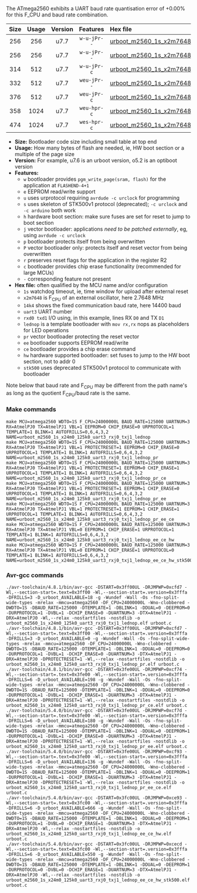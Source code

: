 The ATmega2560 exhibits a UART baud rate quantisation error of +0.00% for this F_CPU and baud rate combination.

|Size|Usage|Version|Features|Hex file|
|:-:|:-:|:-:|:-:|:--|
|256|256|u7.7|`w-u-jPr--`|[urboot_m2560_1s_x2m7648_14k4_uart3_rxj0_txj1_lednop.hex](https://raw.githubusercontent.com/stefanrueger/urboot.hex/main/u7.7/boards/mega-r3/atmega2560/watchdog_1_s/external_oscillator_x/%2B2m764800_hz/%2B%2B14k4_baud/uart3_rxj0_txj1/lednop/urboot_m2560_1s_x2m7648_14k4_uart3_rxj0_txj1_lednop.hex)|
|256|256|u7.7|`w-u-jPr--`|[urboot_m2560_1s_x2m7648_14k4_uart3_rxj0_txj1_lednop_pr.hex](https://raw.githubusercontent.com/stefanrueger/urboot.hex/main/u7.7/boards/mega-r3/atmega2560/watchdog_1_s/external_oscillator_x/%2B2m764800_hz/%2B%2B14k4_baud/uart3_rxj0_txj1/lednop/urboot_m2560_1s_x2m7648_14k4_uart3_rxj0_txj1_lednop_pr.hex)|
|314|512|u7.7|`w-u-jPr-c`|[urboot_m2560_1s_x2m7648_14k4_uart3_rxj0_txj1_lednop_pr_ce.hex](https://raw.githubusercontent.com/stefanrueger/urboot.hex/main/u7.7/boards/mega-r3/atmega2560/watchdog_1_s/external_oscillator_x/%2B2m764800_hz/%2B%2B14k4_baud/uart3_rxj0_txj1/lednop/urboot_m2560_1s_x2m7648_14k4_uart3_rxj0_txj1_lednop_pr_ce.hex)|
|332|512|u7.7|`weu-jPr--`|[urboot_m2560_1s_x2m7648_14k4_uart3_rxj0_txj1_lednop_pr_ee.hex](https://raw.githubusercontent.com/stefanrueger/urboot.hex/main/u7.7/boards/mega-r3/atmega2560/watchdog_1_s/external_oscillator_x/%2B2m764800_hz/%2B%2B14k4_baud/uart3_rxj0_txj1/lednop/urboot_m2560_1s_x2m7648_14k4_uart3_rxj0_txj1_lednop_pr_ee.hex)|
|376|512|u7.7|`weu-jPr-c`|[urboot_m2560_1s_x2m7648_14k4_uart3_rxj0_txj1_lednop_pr_ee_ce.hex](https://raw.githubusercontent.com/stefanrueger/urboot.hex/main/u7.7/boards/mega-r3/atmega2560/watchdog_1_s/external_oscillator_x/%2B2m764800_hz/%2B%2B14k4_baud/uart3_rxj0_txj1/lednop/urboot_m2560_1s_x2m7648_14k4_uart3_rxj0_txj1_lednop_pr_ee_ce.hex)|
|358|1024|u7.7|`weu-hpr-c`|[urboot_m2560_1s_x2m7648_14k4_uart3_rxj0_txj1_lednop_ee_ce_hw.hex](https://raw.githubusercontent.com/stefanrueger/urboot.hex/main/u7.7/boards/mega-r3/atmega2560/watchdog_1_s/external_oscillator_x/%2B2m764800_hz/%2B%2B14k4_baud/uart3_rxj0_txj1/lednop/urboot_m2560_1s_x2m7648_14k4_uart3_rxj0_txj1_lednop_ee_ce_hw.hex)|
|474|1024|u7.7|`wes-hpr-c`|[urboot_m2560_1s_x2m7648_14k4_uart3_rxj0_txj1_lednop_ee_ce_hw_stk500.hex](https://raw.githubusercontent.com/stefanrueger/urboot.hex/main/u7.7/boards/mega-r3/atmega2560/watchdog_1_s/external_oscillator_x/%2B2m764800_hz/%2B%2B14k4_baud/uart3_rxj0_txj1/lednop/urboot_m2560_1s_x2m7648_14k4_uart3_rxj0_txj1_lednop_ee_ce_hw_stk500.hex)|

- **Size:** Bootloader code size including small table at top end
- **Usage:** How many bytes of flash are needed, ie, HW boot section or a multiple of the page size
- **Version:** For example, u7.6 is an urboot version, o5.2 is an optiboot version
- **Features:**
  + `w` bootloader provides `pgm_write_page(sram, flash)` for the application at `FLASHEND-4+1`
  + `e` EEPROM read/write support
  + `u` uses urprotocol requiring `avrdude -c urclock` for programming
  + `s` uses skeleton of STK500v1 protocol (deprecated); `-c urclock` and `-c arduino` both work
  + `h` hardware boot section: make sure fuses are set for reset to jump to boot section
  + `j` vector bootloader: applications *need to be patched externally*, eg, using `avrdude -c urclock`
  + `p` bootloader protects itself from being overwritten
  + `P` vector bootloader only: protects itself and reset vector from being overwritten
  + `r` preserves reset flags for the application in the register R2
  + `c` bootloader provides chip erase functionality (recommended for large MCUs)
  + `-` corresponding feature not present
- **Hex file:** often qualified by the MCU name and/or configuration
  + `1s` watchdog timeout, ie, time window for upload after external reset
  + `x2m7648` is F<sub>CPU</sub> of an external oscillator, here 2.7648 MHz
  + `14k4` shows the fixed communication baud rate, here 14400 baud
  + `uart3` UART number
  + `rxd0 txd1` I/O using, in this example, lines RX `D0` and TX `D1`
  + `lednop` is a template bootloader with `mov rx,rx` nops as placeholders for LED operations
  + `pr` vector bootloader protecting the reset vector
  + `ee` bootloader supports EEPROM read/write
  + `ce` bootloader provides a chip erase command
  + `hw` hardware supported bootloader: set fuses to jump to the HW boot section, not to addr 0
  + `stk500` uses deprecated STK500v1 protocol to communicate with bootloader


Note below that baud rate and F<sub>CPU</sub> may be different from the path name's as long as the quotient F<sub>CPU</sub>/baud rate is the same.

### Make commands
```
make MCU=atmega2560 WDTO=1S F_CPU=24000000L BAUD_RATE=125000 UARTNUM=3 RX=AtmelPJ0 TX=AtmelPJ1 VBL=1 EEPROM=0 CHIP_ERASE=0 URPROTOCOL=1 TEMPLATE=1 BLINK=1 AUTOFRILLS=0,6,4,3,2 NAME=urboot_m2560_1s_x24m0_125k0_uart3_rxj0_txj1_lednop
make MCU=atmega2560 WDTO=1S F_CPU=24000000L BAUD_RATE=125000 UARTNUM=3 RX=AtmelPJ0 TX=AtmelPJ1 VBL=1 PROTECTRESET=1 EEPROM=0 CHIP_ERASE=0 URPROTOCOL=1 TEMPLATE=1 BLINK=1 AUTOFRILLS=0,6,4,3,2 NAME=urboot_m2560_1s_x24m0_125k0_uart3_rxj0_txj1_lednop_pr
make MCU=atmega2560 WDTO=1S F_CPU=24000000L BAUD_RATE=125000 UARTNUM=3 RX=AtmelPJ0 TX=AtmelPJ1 VBL=1 PROTECTRESET=1 EEPROM=0 CHIP_ERASE=1 URPROTOCOL=1 TEMPLATE=1 BLINK=1 AUTOFRILLS=0,6,4,3,2 NAME=urboot_m2560_1s_x24m0_125k0_uart3_rxj0_txj1_lednop_pr_ce
make MCU=atmega2560 WDTO=1S F_CPU=24000000L BAUD_RATE=125000 UARTNUM=3 RX=AtmelPJ0 TX=AtmelPJ1 VBL=1 PROTECTRESET=1 EEPROM=1 CHIP_ERASE=0 URPROTOCOL=1 TEMPLATE=1 BLINK=1 AUTOFRILLS=0,6,4,3,2 NAME=urboot_m2560_1s_x24m0_125k0_uart3_rxj0_txj1_lednop_pr_ee
make MCU=atmega2560 WDTO=1S F_CPU=24000000L BAUD_RATE=125000 UARTNUM=3 RX=AtmelPJ0 TX=AtmelPJ1 VBL=1 PROTECTRESET=1 EEPROM=1 CHIP_ERASE=1 URPROTOCOL=1 TEMPLATE=1 BLINK=1 AUTOFRILLS=0,6,4,3,2 NAME=urboot_m2560_1s_x24m0_125k0_uart3_rxj0_txj1_lednop_pr_ee_ce
make MCU=atmega2560 WDTO=1S F_CPU=24000000L BAUD_RATE=125000 UARTNUM=3 RX=AtmelPJ0 TX=AtmelPJ1 VBL=0 EEPROM=1 CHIP_ERASE=1 URPROTOCOL=1 TEMPLATE=1 BLINK=1 AUTOFRILLS=0,6,4,3,2 NAME=urboot_m2560_1s_x24m0_125k0_uart3_rxj0_txj1_lednop_ee_ce_hw
make MCU=atmega2560 WDTO=1S F_CPU=24000000L BAUD_RATE=125000 UARTNUM=3 RX=AtmelPJ0 TX=AtmelPJ1 VBL=0 EEPROM=1 CHIP_ERASE=1 URPROTOCOL=0 TEMPLATE=1 BLINK=1 AUTOFRILLS=0,6,4,3,2 NAME=urboot_m2560_1s_x24m0_125k0_uart3_rxj0_txj1_lednop_ee_ce_hw_stk500
```

### Avr-gcc commands
```
./avr-toolchain/4.8.1/bin/avr-gcc -DSTART=0x3ff00UL -DRJMPWP=0xcfd7 -Wl,--section-start=.text=0x3ff00 -Wl,--section-start=.version=0x3fffa -DFRILLS=3 -D_urboot_AVAILABLE=18 -g -Wundef -Wall -Os -fno-split-wide-types -mrelax -mmcu=atmega2560 -DF_CPU=24000000L -Wno-clobbered -DWDTO=1S -DBAUD_RATE=125000 -DTEMPLATE=1 -DBLINK=1 -DDUAL=0 -DEEPROM=0 -DURPROTOCOL=1 -DVBL=1 -DCHIP_ERASE=0 -DUARTNUM=3 -DTX=AtmelPJ1 -DRX=AtmelPJ0 -Wl,--relax -nostartfiles -nostdlib -o urboot_m2560_1s_x24m0_125k0_uart3_rxj0_txj1_lednop.elf urboot.c
./avr-toolchain/4.8.1/bin/avr-gcc -DSTART=0x3ff00UL -DRJMPWP=0xcfd7 -Wl,--section-start=.text=0x3ff00 -Wl,--section-start=.version=0x3fffa -DFRILLS=3 -D_urboot_AVAILABLE=0 -g -Wundef -Wall -Os -fno-split-wide-types -mrelax -mmcu=atmega2560 -DF_CPU=24000000L -Wno-clobbered -DWDTO=1S -DBAUD_RATE=125000 -DTEMPLATE=1 -DBLINK=1 -DDUAL=0 -DEEPROM=0 -DURPROTOCOL=1 -DVBL=1 -DCHIP_ERASE=0 -DUARTNUM=3 -DTX=AtmelPJ1 -DRX=AtmelPJ0 -DPROTECTRESET=1 -Wl,--relax -nostartfiles -nostdlib -o urboot_m2560_1s_x24m0_125k0_uart3_rxj0_txj1_lednop_pr.elf urboot.c
./avr-toolchain/4.8.1/bin/avr-gcc -DSTART=0x3fe00UL -DRJMPWP=0xcf74 -Wl,--section-start=.text=0x3fe00 -Wl,--section-start=.version=0x3fffa -DFRILLS=6 -D_urboot_AVAILABLE=198 -g -Wundef -Wall -Os -fno-split-wide-types -mrelax -mmcu=atmega2560 -DF_CPU=24000000L -Wno-clobbered -DWDTO=1S -DBAUD_RATE=125000 -DTEMPLATE=1 -DBLINK=1 -DDUAL=0 -DEEPROM=0 -DURPROTOCOL=1 -DVBL=1 -DCHIP_ERASE=1 -DUARTNUM=3 -DTX=AtmelPJ1 -DRX=AtmelPJ0 -DPROTECTRESET=1 -Wl,--relax -nostartfiles -nostdlib -o urboot_m2560_1s_x24m0_125k0_uart3_rxj0_txj1_lednop_pr_ce.elf urboot.c
./avr-toolchain/5.4.0/bin/avr-gcc -DSTART=0x3fe00UL -DRJMPWP=0xcf7d -Wl,--section-start=.text=0x3fe00 -Wl,--section-start=.version=0x3fffa -DFRILLS=6 -D_urboot_AVAILABLE=180 -g -Wundef -Wall -Os -fno-split-wide-types -mrelax -mmcu=atmega2560 -DF_CPU=24000000L -Wno-clobbered -DWDTO=1S -DBAUD_RATE=125000 -DTEMPLATE=1 -DBLINK=1 -DDUAL=0 -DEEPROM=1 -DURPROTOCOL=1 -DVBL=1 -DCHIP_ERASE=0 -DUARTNUM=3 -DTX=AtmelPJ1 -DRX=AtmelPJ0 -DPROTECTRESET=1 -Wl,--relax -nostartfiles -nostdlib -o urboot_m2560_1s_x24m0_125k0_uart3_rxj0_txj1_lednop_pr_ee.elf urboot.c
./avr-toolchain/5.4.0/bin/avr-gcc -DSTART=0x3fe00UL -DRJMPWP=0xcf93 -Wl,--section-start=.text=0x3fe00 -Wl,--section-start=.version=0x3fffa -DFRILLS=6 -D_urboot_AVAILABLE=136 -g -Wundef -Wall -Os -fno-split-wide-types -mrelax -mmcu=atmega2560 -DF_CPU=24000000L -Wno-clobbered -DWDTO=1S -DBAUD_RATE=125000 -DTEMPLATE=1 -DBLINK=1 -DDUAL=0 -DEEPROM=1 -DURPROTOCOL=1 -DVBL=1 -DCHIP_ERASE=1 -DUARTNUM=3 -DTX=AtmelPJ1 -DRX=AtmelPJ0 -DPROTECTRESET=1 -Wl,--relax -nostartfiles -nostdlib -o urboot_m2560_1s_x24m0_125k0_uart3_rxj0_txj1_lednop_pr_ee_ce.elf urboot.c
./avr-toolchain/5.4.0/bin/avr-gcc -DSTART=0x3fc00UL -DRJMPWP=0xce93 -Wl,--section-start=.text=0x3fc00 -Wl,--section-start=.version=0x3fffa -DFRILLS=6 -D_urboot_AVAILABLE=666 -g -Wundef -Wall -Os -fno-split-wide-types -mrelax -mmcu=atmega2560 -DF_CPU=24000000L -Wno-clobbered -DWDTO=1S -DBAUD_RATE=125000 -DTEMPLATE=1 -DBLINK=1 -DDUAL=0 -DEEPROM=1 -DURPROTOCOL=1 -DVBL=0 -DCHIP_ERASE=1 -DUARTNUM=3 -DTX=AtmelPJ1 -DRX=AtmelPJ0 -Wl,--relax -nostartfiles -nostdlib -o urboot_m2560_1s_x24m0_125k0_uart3_rxj0_txj1_lednop_ee_ce_hw.elf urboot.c
./avr-toolchain/5.4.0/bin/avr-gcc -DSTART=0x3fc00UL -DRJMPWP=0xcecd -Wl,--section-start=.text=0x3fc00 -Wl,--section-start=.version=0x3fffa -DFRILLS=6 -D_urboot_AVAILABLE=550 -g -Wundef -Wall -Os -fno-split-wide-types -mrelax -mmcu=atmega2560 -DF_CPU=24000000L -Wno-clobbered -DWDTO=1S -DBAUD_RATE=125000 -DTEMPLATE=1 -DBLINK=1 -DDUAL=0 -DEEPROM=1 -DURPROTOCOL=0 -DVBL=0 -DCHIP_ERASE=1 -DUARTNUM=3 -DTX=AtmelPJ1 -DRX=AtmelPJ0 -Wl,--relax -nostartfiles -nostdlib -o urboot_m2560_1s_x24m0_125k0_uart3_rxj0_txj1_lednop_ee_ce_hw_stk500.elf urboot.c
```

